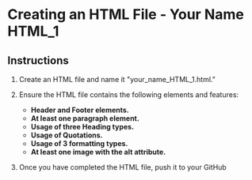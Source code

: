  
# Creating an HTML File - Your Name HTML_1



## Instructions

1. Create an HTML file and name it "your_name_HTML_1.html."

2. Ensure the HTML file contains the following elements and features:

   - **Header and Footer elements.**
   - **At least one paragraph element.**
   - **Usage of three Heading types.**
   - **Usage of Quotations.**
   - **Usage of 3 formatting types.**
   - **At least one image with the alt attribute.**

3. Once you have completed the HTML file, push it to your GitHub
